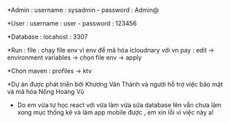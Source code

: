 *Admin :
 username : sysadmin -
 password : Admin@
 
*User :
 username : user -
 password : 123456
 
*Database :
 locahost : 3307

*Run :
 file : chạy file env vì env để mã hóa icloudnary với vn pay : edit -> environment variables -> chọn file env -> apply

 *Chọn maven : profiles -> ktv

 *Dự án được phát triển bởi Khương Văn Thành và người hỗ trợ việc bảo mật và mã hóa Nông Hoàng Vũ
 - Do em vừa tự học react với vừa làm vừa sửa database lên vẫn chưa làm xong mục thống kê và làm app mobile được , em xin lỗi vì việc này ạ!
 
